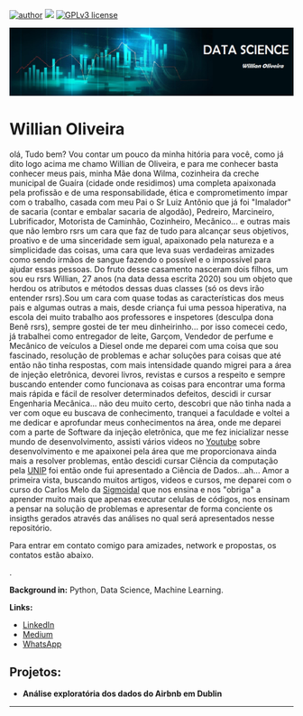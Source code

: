 [![author](https://img.shields.io/badge/author-Willian-red.svg)](www.linkedin.com/in/wiillianoliveira) [![](https://img.shields.io/badge/python-3.7+-blue.svg)](https://www.python.org/downloads/release/python-365/) [![GPLv3 license](https://img.shields.io/badge/contributions-welcome-brightgreen.svg?style=flat)](https://github.com/WillianOliveiraDS/Data_Science)
<p align="center">
  <img src="banner.png" >
</p>

# Willian Oliveira

olá, Tudo bem?
Vou contar um pouco da minha hitória para você, como já dito logo acima me chamo Willian de Oliveira, e para me conhecer basta conhecer meus pais, minha Mãe dona Wilma, cozinheira da creche municipal de Guaíra (cidade onde residimos) uma completa apaixonada pela profissão e de uma responsabilidade, ética e comprometimento ímpar com o trabalho, casada com meu Pai o Sr Luiz Antônio que já foi "Imalador" de sacaria (contar e embalar sacaria de algodão), Pedreiro, Marcineiro, Lubrificador, Motorista de Caminhão, Cozinheiro, Mecânico... e outras mais que não lembro rsrs um cara que faz de tudo para alcançar seus objetivos, proativo e de uma sinceridade sem igual, apaixonado pela natureza e a simplicidade das coisas, uma cara que leva suas verdadeiras amizades como sendo irmãos de sangue fazendo o possível e o impossível para ajudar essas pessoas. Do fruto desse casamento nasceram dois filhos, um sou eu rsrs Willian, 27 anos (na data dessa escrita 2020) sou um objeto que herdou os atributos e métodos dessas duas classes (só os devs irão entender rsrs).Sou um cara com quase todas as características dos meus pais e algumas outras a mais, desde criança fui uma pessoa hiperativa, na escola dei muito trabalho aos professores e inspetores (desculpa dona Benê rsrs), sempre gostei de ter meu dinheirinho... por isso comecei cedo, já trabalhei como entregador de leite, Garçom, Vendedor de perfume e Mecânico de veículos a Diesel onde me deparei com uma coisa que sou fascinado, resolução de problemas e achar soluções para coisas que até então não tinha respostas, com mais intensidade quando migrei para a área de injeção eletrônica, devorei livros, revistas e cursos a respeito e sempre buscando entender como funcionava as coisas para encontrar uma forma mais rápida e fácil de resolver determinados defeitos, descidi ir cursar Engenharia Mecânica... não deu muito certo, descobri que não tinha nada a ver com oque eu buscava de conhecimento, tranquei a faculdade e voltei a me dedicar e aprofundar meus conhecimentos na área, onde me deparei com a parte de Software da injeção eletrônica, que me fez inicializar nesse mundo de desenvolvimento, assisti vários videos no [Youtube](https://www.youtube.com/) sobre desenvolvimento e me apaixonei pela área que me proporcionava ainda mais a resolver problemas, então descidi cursar Ciência da computação pela [UNIP](https://www.unip.br/presencial/) foi então onde fui apresentado a Ciência de Dados...ah... Amor a primeira vista, buscando muitos artigos, videos e cursos, me deparei com o curso do Carlos Melo da [Sigmoidal](https://sigmoidal.ai/) que nos ensina e nos "obriga" a aprender muito mais que apenas executar celulas de códigos, nos ensinam a pensar na solução de problemas e apresentar de forma conciente os insigths gerados através das análises no qual será apresentados nesse repositório. 

Para entrar em contato comigo para amizades, network e propostas, os contatos estão abaixo.


.

**Background in:** Python, Data Science, Machine Learning.

**Links:**
 
* [LinkedIn](www.linkedin.com/in/wiillianoliveira)
* [Medium](https://medium.com/@willian.oliveirappf)
* [WhatsApp](https://bit.ly/2MZSTXj)


## Projetos:

* **Análise exploratória dos dados do Airbnb em Dublin**
---
